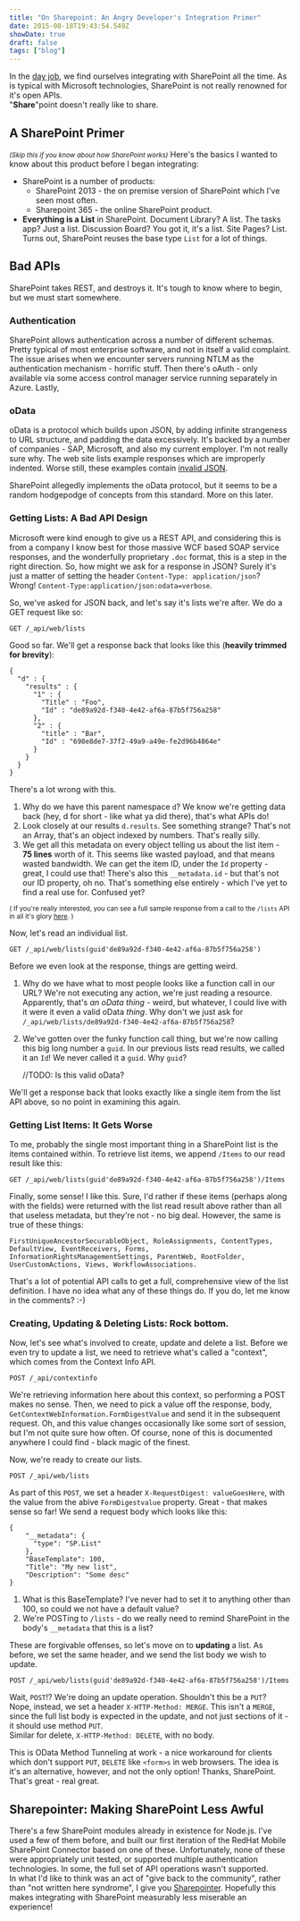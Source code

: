 ```yaml
---
title: "On Sharepoint: An Angry Developer's Integration Primer"
date: 2015-08-18T19:43:54.549Z
showDate: true
draft: false
tags: ["blog"]
---
```


In the [day job](http://www.feedhenry.com/about/careers/senior-software-engineer-ireland/), we find ourselves integrating with SharePoint all the time. As is typical with Microsoft technologies, SharePoint is not really renowned for it's open APIs.   
"**Share**"point doesn't really like to share.  

## A SharePoint Primer
<small>_(Skip this if you know about how SharePoint works)_</small>
Here's the basics I wanted to know about this product before I began integrating:

* SharePoint is a number of products:
  * SharePoint 2013 - the on premise version of SharePoint which I've seen most often. 
  * Sharepoint 365 - the online SharePoint product. 
* **Everything is a List** in SharePoint. Document Library? A list. The tasks app? Just a list. Discussion Board? You got it, it's a list. Site Pages? List. Turns out, SharePoint reuses the base type `List` for a lot of things. 

## Bad APIs
SharePoint takes REST, and destroys it. It's tough to know where to begin, but we must start somewhere. 

### Authentication
SharePoint allows authentication across a number of different schemas. Pretty typical of most enterprise software, and not in itself a valid complaint. 
The issue arises when we encounter servers running NTLM as the authentication mechanism - horrific stuff.
Then there's oAuth - only available via some access control manager service running separately in Azure. 
Lastly, 

### oData
oData is a protocol which builds upon JSON, by adding infinite strangeness to URL structure, and padding the data excessively. It's backed by a number of companies - SAP, Microsoft, and also my current employer. I'm not really sure why. 
The web site lists example responses which are improperly indented. Worse still, these examples contain [invalid JSON](http://www.odata.org/getting-started/understand-odata-in-6-steps/). 

SharePoint allegedly implements the oData protocol, but it seems to be a random hodgepodge of concepts from this standard. More on this later. 

### Getting Lists: A Bad API Design
Microsoft were kind enough to give us a REST API, and considering this is from a company I know best for those massive WCF based SOAP service responses, and the wonderfully proprietary `.doc` format, this is a step in the right direction. So, how might we ask for a response in JSON?
Surely it's just a matter of setting the header `Content-Type: application/json`?  
Wrong! `Content-Type:application/json:odata=verbose`.
        
So, we've asked for JSON back, and let's say it's lists we're after. We do a GET request like so:
    
    GET /_api/web/lists
    
Good so far. We'll get a response back that looks like this (**heavily trimmed for brevity**): 
    
    {
      "d" : {
        "results" : {
          "1" : {
            "Title" : "Foo",
            "Id" : "de89a92d-f340-4e42-af6a-87b5f756a258"
          },
          "2" : {
            "title" : "Bar",
            "Id" : "698e8de7-37f2-49a9-a49e-fe2d96b4864e"
          }
        }
      }
    }
    
There's a lot wrong with this. 

1. Why do we have this parent namespace `d`? We know we're getting data back (hey, d for short - like what ya did there), that's what APIs do! 
2. Look closely at our results `d.results`. See something strange? That's not an Array, that's an object indexed by numbers. That's really silly.
3. We get all this metadata on every object telling us about the list item - **75 lines** worth of it. This seems like wasted payload, and that means wasted bandwidth. 
We can get the item ID, under the `Id` property - great, I could use that!
There's also this `__metadata.id` - but that's not our ID property, oh no. That's something else entirely - which I've yet to find a real use for. Confused yet?


<small>( If you're really interested, you can see a full sample response from a call to the `/lists` API in all it's glory [here](https://github.com/cianclarke/sharepointer/blob/master/test/fixtures/lists.js). )</small>

Now, let's read an individual list. 
    
    GET /_api/web/lists(guid'de89a92d-f340-4e42-af6a-87b5f756a258')
    
Before we even look at the response, things are getting weird.
1. Why do we have what to most people looks like a function call in our URL? We're not executing any action, we're just reading a resource. Apparently, that's _an oData thing_ - weird, but whatever, I could live with it were it even a valid oData _thing_. 
Why don't we just ask for `/_api/web/lists/de89a92d-f340-4e42-af6a-87b5f756a258`? 
2. We've gotten over the funky function call thing, but we're now calling this big long number a `guid`. 
In our previous lists read results, we called it an `Id`! We never called it a `guid`. Why `guid`?
    
    //TODO: Is this valid oData?
    
We'll get a response back that looks exactly like a single item from the list API above, so no point in examining this again.

### Getting List Items: It Gets Worse
To me, probably the single most important thing in a SharePoint list is the items contained within. 
To retrieve list items, we append `/Items` to our read result like this: 
    
    GET /_api/web/lists(guid'de89a92d-f340-4e42-af6a-87b5f756a258')/Items
    
Finally, some sense! I like this. Sure, I'd rather if these items (perhaps along with the fields) were returned with the list read result above rather than all that useless metadata, but they're not - no big deal. 
However, the same is true of these things:
    
    FirstUniqueAncestorSecurableObject, RoleAssignments, ContentTypes, DefaultView, EventReceivers, Forms, InformationRightsManagementSettings, ParentWeb, RootFolder, UserCustomActions, Views, WorkflowAssociations.
    
That's a lot of potential API calls to get a full, comprehensive view of the list definition. 
I have no idea what any of these things do. If you do, let me know in the comments? :-)
    
###  Creating, Updating & Deleting Lists: Rock bottom.
Now, let's see what's involved to create, update and delete a list. 
Before we even try to update a list, we need to retrieve what's called a "context", which comes from the Context Info API. 
    
    POST /_api/contextinfo
    
We're retrieving information here about this context, so performing a POST makes no sense. Then, we need to pick a value off the response, body, `GetContextWebInformation.FormDigestValue` and send it in the subsequent request. 
Oh, and this value changes occasionally like some sort of session, but I'm not quite sure how often. Of course, none of this is documented anywhere I could find - black magic of the finest.  

Now, we're ready to create our lists. 
    
    POST /_api/web/lists
    
As part of this `POST`, we set a header `X-RequestDigest: valueGoesHere`, with the value from the abive `FormDigestvalue` property. 
Great - that makes sense so far! We send a request body which looks like this:
    
    {
        "__metadata": {
          "type": "SP.List"
        },
        "BaseTemplate": 100,
        "Title": "My new list",
        "Description": "Some desc"
    }
    

1. What is this BaseTemplate? I've never had to set it to anything other than 100, so could we not have a default value? 
2. We're POSTing to `/lists` - do we really need to remind SharePoint in the body's `__metadata` that this is a list? 

These are forgivable offenses, so let's move on to **updating** a  list. As before, we set the same header, and we send the list body we wish to update. 
    
    POST /_api/web/lists(guid'de89a92d-f340-4e42-af6a-87b5f756a258')/Items
    
Wait, `POST`!? We're doing an update operation. Shouldn't this be a `PUT`? 
Nope, instead, we set a header `X-HTTP-Method: MERGE`. This isn't a `MERGE`, since the full list body is expected in the update, and not just sections of it - it should use method `PUT`.  
Similar for delete, `X-HTTP-Method: DELETE`, with no body.   
  
This is OData Method Tunneling at work - a nice workaround for clients which don't support `PUT`, `DELETE` like `<form>s` in web browsers. The idea is it's an alternative, however, and not the only option! Thanks, SharePoint. That's great - real great. 

  
## Sharepointer: Making SharePoint Less Awful
There's a few SharePoint modules already in existence for Node.js. I've used a few of them before, and built our first iteration of the RedHat Mobile SharePoint Connector based on one of these. 
Unfortunately, none of these were appropriately unit tested, or supported multiple authentication technologies. In some, the full set of API operations wasn't supported.  
In what I'd like to think was an act of "give back to the community", rather than "not written here syndrome", I give you [Sharepointer](http://www.github.com/cianclarke/sharepointer). 
Hopefully this makes integrating with SharePoint measurably less miserable an experience! 
